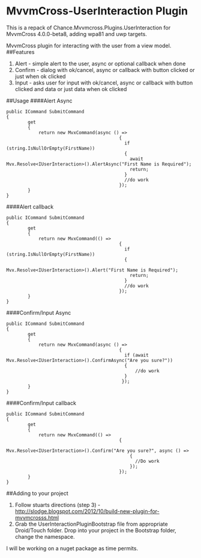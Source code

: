 MvvmCross-UserInteraction Plugin
================================

This is a repack of Chance.Mvvmcross.Plugins.UserInteraction for MvvmCross 4.0.0-beta8, adding wpa81 and uwp targets.

MvvmCross plugin for interacting with the user from a view model. 
##Features
1. Alert - simple alert to the user, async or optional callback when done
2. Confirm - dialog with ok/cancel, async or callback with button clicked or just when ok clicked
3. Input - asks user for input with ok/cancel, async or callback with button clicked and data or just data when ok clicked

##Usage
####Alert Async
```
public ICommand SubmitCommand
{
		get
		{
			return new MvxCommand(async () =>
					                      {
					                        if (string.IsNullOrEmpty(FirstName)) 
					                        {
					                          await Mvx.Resolve<IUserInteraction>().AlertAsync("First Name is Required");
					                          return;
					                        }
					                        //do work
					                      });
		}
}
```
####Alert callback
```
public ICommand SubmitCommand
{
		get
		{
			return new MvxCommand(() =>
					                      {
					                        if (string.IsNullOrEmpty(FirstName)) 
					                        {
					                          Mvx.Resolve<IUserInteraction>().Alert("First Name is Required");
					                          return;
					                        }
					                        //do work
					                      });
		}
}
```

####Confirm/Input Async
```
public ICommand SubmitCommand
{
		get
		{
			return new MvxCommand(async () =>
					                      {
					                        if (await Mvx.Resolve<IUserInteraction>().ConfirmAsync("Are you sure?"))
					                        {
					                        	//do work
					                        }
					                       });
		}
}
```
####Confirm/Input callback
```
public ICommand SubmitCommand
{
		get
		{
			return new MvxCommand(() =>
					                      {
					                        Mvx.Resolve<IUserInteraction>().Confirm("Are you sure?", async () => 
					                          {
					                            //Do work
					                          });
					                      });
		}
}
```

##Adding to your project
1. Follow stuarts directions (step 3) - http://slodge.blogspot.com/2012/10/build-new-plugin-for-mvvmcrosss.html
2. Grab the UserInteractionPluginBootstrap file from appropriate Droid/Touch folder. Drop into your project in the Bootstrap folder, change the namespace.

I will be working on a nuget package as time permits.
